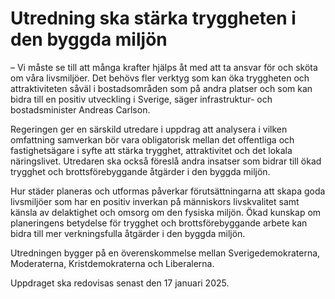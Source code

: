 # Utredning ska stärka tryggheten i den byggda miljön

– Vi måste se till att många krafter hjälps åt med att ta ansvar för och sköta om våra livsmiljöer. Det behövs fler verktyg som kan öka tryggheten och attraktiviteten såväl i bostadsområden som på andra platser och som kan bidra till en positiv utveckling i Sverige, säger infrastruktur\- och bostadsminister Andreas Carlson.

Regeringen ger en särskild utredare i uppdrag att analysera i vilken omfattning samverkan bör vara obligatorisk mellan det offentliga och fastighetsägare i syfte att stärka trygghet, attraktivitet och det lokala näringslivet. Utredaren ska också föreslå andra insatser som bidrar till ökad trygghet och brottsförebyggande åtgärder i den byggda miljön.

Hur städer planeras och utformas påverkar förutsättningarna att skapa goda livsmiljöer som har en positiv inverkan på människors livskvalitet samt känsla av delaktighet och omsorg om den fysiska miljön. Ökad kunskap om planeringens betydelse för trygghet och brottsförebyggande arbete kan bidra till mer verkningsfulla åtgärder i den byggda miljön.

Utredningen bygger på en överenskommelse mellan Sverigedemokraterna, Moderaterna, Kristdemokraterna och Liberalerna.

Uppdraget ska redovisas senast den 17 januari 2025\.
